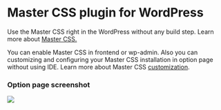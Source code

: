 # Master CSS plugin for WordPress

Use the Master CSS right in the WordPress without any build step. Learn more about <a href="https://css.master.co">Master CSS.</a>

You can enable Master CSS in frontend or wp-admin. Also you can customizing and configuring your Master CSS installation in option page without using IDE. Learn more about Master CSS <a href="https://docs.master.co/css/customization">customization</a>.

### Option page screenshot

![](https://oberonlai.blog/wp-content/uploads/wordpress-plugin-master-css/wordpress-plugin-master-css-01.jpg)
